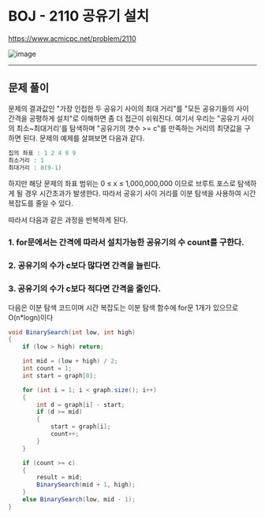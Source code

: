 # BOJ - 2110 공유기 설치

<https://www.acmicpc.net/problem/2110>

![image](https://user-images.githubusercontent.com/76749472/160222719-53ee9275-493a-4c51-9db5-097a2e654826.png)

<hr/>

## 문제 풀이
문제의 결과값인 "가장 인접한 두 공유기 사이의 최대 거리"를 "모든 공유기들의 사이 간격을 공평하게 설치"로 이해하면 좀 더 접근이 쉬워진다.
여기서 우리는 "공유기 사이의 최소~최대거리'를 탐색하며 "공유기의 갯수 >= c"를 만족하는 거리의 최댓값을 구하면 된다.
문제의 예제를 살펴보면 다음과 같다.
```csharp
집의 좌표 : 1 2 4 8 9
최소거리 : 1
최대거리 : 8(9-1)
```

하지만 해당 문제의 좌표 범위는 0 ≤ x ≤ 1,000,000,000 이므로 브루트 포스로 탐색하게 될 경우 시간초과가 발생한다.
따라서 공유기 사이 거리를 이분 탐색을 사용하여 시간 복잡도를 줄일 수 있다.

따라서 다음과 같은 과정을 반복하게 된다.
### 1. for문에서는 간격에 따라서 설치가능한 공유기의 수 count를 구한다.
### 2. 공유기의 수가 c보다 많다면 간격을 늘린다.
### 3. 공유기의 수가 c보다 적다면 간격을 줄인다.


다음은 이분 탐색 코드이며 시간 복잡도는 이분 탐색 함수에 for문 1개가 있으므로 O(n*logn)이다
```csharp
void BinarySearch(int low, int high)
{
	if (low > high) return;

	int mid = (low + high) / 2;
	int count = 1;
	int start = graph[0];

	for (int i = 1; i < graph.size(); i++)
	{
		int d = graph[i] - start;
		if (d >= mid)
		{
			start = graph[i];
			count++;
		}
	}

	if (count >= c)
	{
		result = mid;
		BinarySearch(mid + 1, high);
	}
	else BinarySearch(low, mid - 1);
}
```
